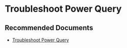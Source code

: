   <properties
	pageTitle="troubleshoot power query"
	description="troubleshoot power query"
	service="microsoft.PowerBIDedicated"
	resource="capacities"
	authors="pjfreitas"
	ms.author="pfreitas"	
	displayOrder="280"
	selfHelpType="generic"
	supportTopicIds="32628160"
	productPesIds="16334"
	cloudEnvironments="public, MoonCake, fairfax" 
	articleId="09f80bd1-c1ee-2aa2-d24d-865dc7df064a"
/>

# Troubleshoot Power Query

## **Recommended Documents**

* [Troubleshoot Power Query](https://docs.microsoft.com/powerapps/maker/common-data-service/data-platform-cds-newentity-troubleshooting-mashup)
